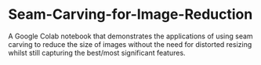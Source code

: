 # Seam-Carving-for-Image-Reduction
A Google Colab notebook that demonstrates the applications of using seam carving to reduce the size of images without the need for distorted resizing whilst still capturing the best/most significant features.
